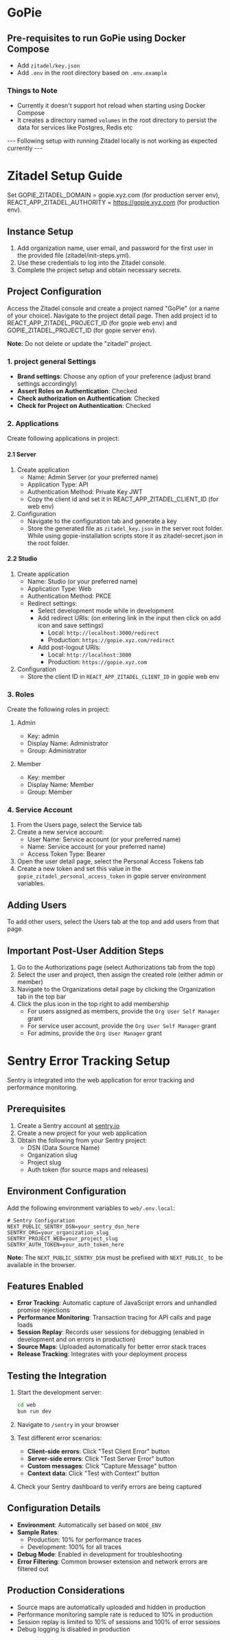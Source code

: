 # GoPie

## Pre-requisites to run GoPie using Docker Compose
- Add `zitadel/key.json`
- Add `.env` in the root directory based on `.env.example`

### Things to Note
- Currently it doesn't support hot reload when starting using Docker Compose
- It creates a directory named `volumes` in the root directory to persist the data for services like Postgres, Redis etc

--- Following setup with running Zitadel locally is not working as expected currently ---

# Zitadel Setup Guide

Set GOPIE_ZITADEL_DOMAIN = gopie.xyz.com (for production server env), REACT_APP_ZITADEL_AUTHORITY = https://gopie.xyz.com (for production env).

## Instance Setup

1. Add organization name, user email, and password for the first user in the provided file (zitadel/init-steps.yml).
2. Use these credentials to log into the Zitadel console.
3. Complete the project setup and obtain necessary secrets.

## Project Configuration

Access the Zitadel console and create a project named "GoPie" (or a name of your choice). Navigate to the project detail page. Then add project id to REACT_APP_ZITADEL_PROJECT_ID (for gopie web env) and GOPIE_ZITADEL_PROJECT_ID (for gopie server env).

**Note:** Do not delete or update the "zitadel" project.

### 1. project general Settings

- **Brand settings**: Choose any option of your preference (adjust brand settings accordingly)
- **Assert Roles on Authentication**: Checked
- **Check authorization on Authentication**: Checked
- **Check for Project on Authentication**: Checked

### 2. Applications

Create following applications in project:

#### 2.1 Server

1. Create application
   - Name: Admin Server (or your preferred name)
   - Application Type: API
   - Authentication Method: Private Key JWT
   - Copy the client id and set it in REACT_APP_ZITADEL_CLIENT_ID (for web env)
2. Configuration
   - Navigate to the configuration tab and generate a key
   - Store the generated file as `zitadel_key.json` in the server root folder. While using gopie-installation scripts store it as zitadel-secret.json in the root folder.

#### 2.2 Studio

1. Create application
   - Name: Studio (or your preferred name)
   - Application Type: Web
   - Authentication Method: PKCE
   - Redirect settings:
     - Select development mode while in development
     - Add redirect URIs: (on entering link in the input then click on add icon and save settings)
       - Local: `http://localhost:3000/redirect`
       - Production: `https://gopie.xyz.com/redirect`
     - Add post-logout URIs:
       - Local: `http://localhost:3000`
       - Production: `https://gopie.xyz.com`
2. Configuration
   - Store the client ID in `REACT_APP_ZITADEL_CLIENT_ID` in gopie web env

### 3. Roles

Create the following roles in project:

1. Admin

   - Key: admin
   - Display Name: Administrator
   - Group: Administrator

2. Member
   - Key: member
   - Display Name: Member
   - Group: Member

### 4. Service Account

1. From the Users page, select the Service tab
2. Create a new service account:
   - User Name: Service account (or your preferred name)
   - Name: Service account (or your preferred name)
   - Access Token Type: Bearer
3. Open the user detail page, select the Personal Access Tokens tab
4. Create a new token and set this value in the `gopie_zitadel_personal_access_token` in gopie server environment variables.

## Adding Users

To add other users, select the Users tab at the top and add users from that page.

## Important Post-User Addition Steps

1. Go to the Authorizations page (select Authorizations tab from the top)
2. Select the user and project, then assign the created role (either admin or member)
3. Navigate to the Organizations detail page by clicking the Organization tab in the top bar
4. Click the plus icon in the top right to add membership
   - For users assigned as members, provide the `Org User Self Manager` grant
   - For service user account, provide the `Org User Self Manager` grant
   - For admins, provide the `Org User Manager` grant

# Sentry Error Tracking Setup

Sentry is integrated into the web application for error tracking and performance monitoring.

## Prerequisites

1. Create a Sentry account at [sentry.io](https://sentry.io)
2. Create a new project for your web application
3. Obtain the following from your Sentry project:
   - DSN (Data Source Name)
   - Organization slug
   - Project slug
   - Auth token (for source maps and releases)

## Environment Configuration

Add the following environment variables to `web/.env.local`:

```env
# Sentry Configuration
NEXT_PUBLIC_SENTRY_DSN=your_sentry_dsn_here
SENTRY_ORG=your_organization_slug
SENTRY_PROJECT_WEB=your_project_slug
SENTRY_AUTH_TOKEN=your_auth_token_here
```

**Note:** The `NEXT_PUBLIC_SENTRY_DSN` must be prefixed with `NEXT_PUBLIC_` to be available in the browser.

## Features Enabled

- **Error Tracking**: Automatic capture of JavaScript errors and unhandled promise rejections
- **Performance Monitoring**: Transaction tracing for API calls and page loads
- **Session Replay**: Records user sessions for debugging (enabled in development and on errors in production)
- **Source Maps**: Uploaded automatically for better error stack traces
- **Release Tracking**: Integrates with your deployment process

## Testing the Integration

1. Start the development server:
   ```bash
   cd web
   bun run dev
   ```

2. Navigate to `/sentry` in your browser

3. Test different error scenarios:
   - **Client-side errors**: Click "Test Client Error" button
   - **Server-side errors**: Click "Test Server Error" button
   - **Custom messages**: Click "Capture Message" button
   - **Context data**: Click "Test with Context" button

4. Check your Sentry dashboard to verify errors are being captured

## Configuration Details

- **Environment**: Automatically set based on `NODE_ENV`
- **Sample Rates**: 
  - Production: 10% for performance traces
  - Development: 100% for all traces
- **Debug Mode**: Enabled in development for troubleshooting
- **Error Filtering**: Common browser extension and network errors are filtered out

## Production Considerations

- Source maps are automatically uploaded and hidden in production
- Performance monitoring sample rate is reduced to 10% in production
- Session replay is limited to 10% of sessions and 100% of error sessions
- Debug logging is disabled in production
